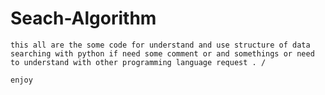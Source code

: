 ﻿# Seach-Algorithm
    this all are the some code for understand and use structure of data searching with python if need some comment or and somethings or need to understand with other programming language request . / 

    enjoy 
